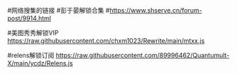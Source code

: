 #网络搜集的链接
#彭于晏解锁合集
#https://www.shserve.cn/forum-post/9914.html

#美图秀秀解锁VIP
https://raw.githubusercontent.com/chxm1023/Rewrite/main/mtxx.js

#relens解锁订阅
https://raw.githubusercontent.com/89996462/Quantumult-X/main/ycdz/Relens.js
